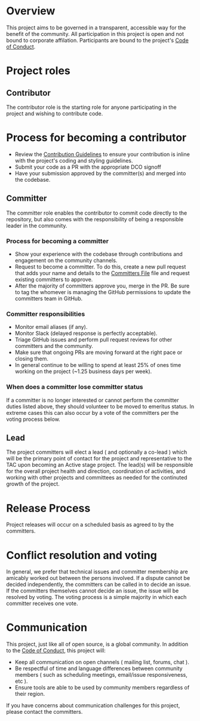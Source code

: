 # Overview

This project aims to be governed in a transparent, accessible way for the benefit of the community. All participation in this project is open and not bound to corporate affilation. Participants are bound to the project's [Code of Conduct].

# Project roles

## Contributor

The contributor role is the starting role for anyone participating in the project and wishing to contribute code.

# Process for becoming a contributor

* Review the [Contribution Guidelines] to ensure your contribution is inline with the project's coding and styling guidelines.
* Submit your code as a PR with the appropriate DCO signoff
* Have your submission approved by the committer(s) and merged into the codebase.

## Committer

The committer role enables the contributor to commit code directly to the repository, but also comes with the responsibility of being a responsible leader in the community.

### Process for becoming a committer

* Show your experience with the codebase through contributions and engagement on the community channels.
* Request to become a committer. To do this, create a new pull request that adds your name and details to the [Committers File] file and request existing committers to approve.
* After the majority of committers approve you, merge in the PR. Be sure to tag the whomever is managing the GitHub permissions to update the committers team in GitHub.

### Committer responsibilities

* Monitor email aliases (if any).
* Monitor Slack (delayed response is perfectly acceptable).
* Triage GitHub issues and perform pull request reviews for other committers and the community.
* Make sure that ongoing PRs are moving forward at the right pace or closing them.
* In general continue to be willing to spend at least 25% of ones time working on the project (~1.25 business days per week).

### When does a committer lose committer status

If a committer is no longer interested or cannot perform the committer duties listed above, they
should volunteer to be moved to emeritus status. In extreme cases this can also occur by a vote of
the committers per the voting process below.

## Lead

The project committers will elect a lead ( and optionally a co-lead ) which will be the primary point of contact for the project and representative to the TAC upon becoming an Active stage project. The lead(s) will be responsible for the overall project health and direction, coordination of activities, and working with other projects and committees as needed for the continuted growth of the project.

# Release Process

Project releases will occur on a scheduled basis as agreed to by the committers.

# Conflict resolution and voting

In general, we prefer that technical issues and committer membership are amicably worked out
between the persons involved. If a dispute cannot be decided independently, the committers can be
called in to decide an issue. If the committers themselves cannot decide an issue, the issue will
be resolved by voting. The voting process is a simple majority in which each committer receives one vote.

# Communication

This project, just like all of open source, is a global community. In addition to the [Code of Conduct], this project will:

* Keep all communication on open channels ( mailing list, forums, chat ).
* Be respectful of time and language differences between community members ( such as scheduling meetings, email/issue responsiveness, etc ).
* Ensure tools are able to be used by community members regardless of their region.

If you have concerns about communication challenges for this project, please contact the committers.

[Code of Conduct]: CODE_OF_CONDUCT.md
[Committers File]: COMMITTERS.csv
[Contribution Guidelines]: CONTRIBUTING.md
